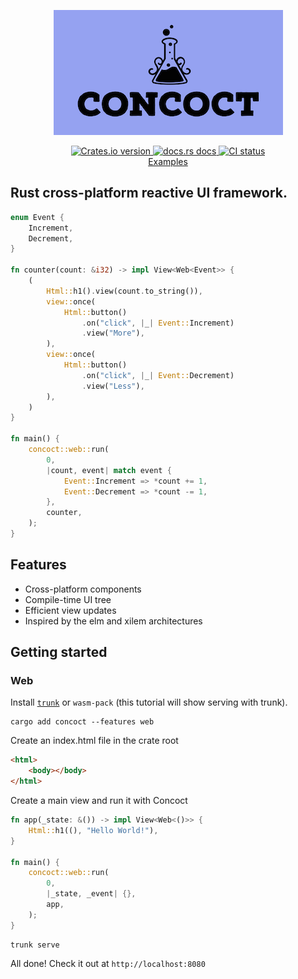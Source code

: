 <p align="center">
  <img alt="logo" src="./logo.png">
</p>

<div align="center">
 <a href="https://crates.io/crates/concoct">
    <img src="https://img.shields.io/crates/v/concoct?style=flat-square"
    alt="Crates.io version" />
  </a>
  <a href="https://docs.rs/concoct">
    <img src="https://img.shields.io/badge/docs-latest-blue.svg?style=flat-square"
      alt="docs.rs docs" />
  </a>
   <a href="https://github.com/concoct-rs/concoct/actions">
    <img src="https://github.com/matthunz/concoct/actions/workflows/rust.yml/badge.svg"
      alt="CI status" />
  </a>
</div>

<div align="center">
 <a href="https://github.com/concoct-rs/concoct/tree/main/examples">Examples</a>
</div>

## Rust cross-platform reactive UI framework.

```rust
enum Event {
    Increment,
    Decrement,
}

fn counter(count: &i32) -> impl View<Web<Event>> {
    (
        Html::h1().view(count.to_string()),
        view::once(
            Html::button()
                .on("click", |_| Event::Increment)
                .view("More"),
        ),
        view::once(
            Html::button()
                .on("click", |_| Event::Decrement)
                .view("Less"),
        ),
    )
}

fn main() {
    concoct::web::run(
        0,
        |count, event| match event {
            Event::Increment => *count += 1,
            Event::Decrement => *count -= 1,
        },
        counter,
    );
}
```

## Features
 - Cross-platform components
 - Compile-time UI tree
 - Efficient view updates
 - Inspired by the elm and xilem architectures

## Getting started
### Web
Install [`trunk`](https://trunkrs.dev) or `wasm-pack` (this tutorial will show serving with trunk).

```
cargo add concoct --features web
```

Create an index.html file in the crate root
```html
<html>
    <body></body>
</html>
```

Create a main view and run it with Concoct
```rust
fn app(_state: &()) -> impl View<Web<()>> {
    Html::h1((), "Hello World!"),
}

fn main() {
    concoct::web::run(
        0,
        |_state, _event| {},
        app,
    );
}
```

```
trunk serve
```` 
All done! Check it out at `http://localhost:8080`
